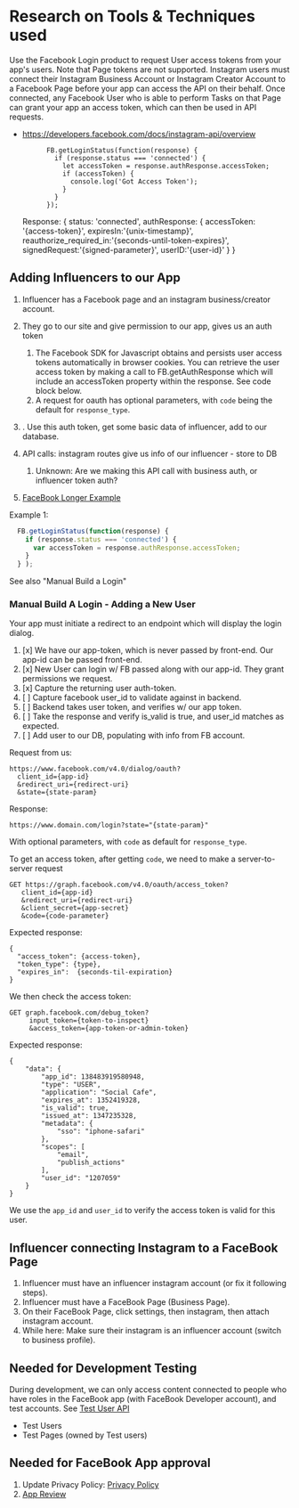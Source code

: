 # Research on Tools & Techniques used

Use the Facebook Login product to request User access tokens from your app's users. Note that Page tokens are not supported. Instagram users must connect their Instagram Business Account or Instagram Creator Account to a Facebook Page before your app can access the API on their behalf. Once connected, any Facebook User who is able to perform Tasks on that Page can grant your app an access token, which can then be used in API requests.
- https://developers.facebook.com/docs/instagram-api/overview

            FB.getLoginStatus(function(response) {
              if (response.status === 'connected') {
                let accessToken = response.authResponse.accessToken;
                if (accessToken) {
                  console.log('Got Access Token');
                }
              }
            });
  Response:
            {
                status: 'connected',
                authResponse: {
                    accessToken: '{access-token}',
                    expiresIn:'{unix-timestamp}',
                    reauthorize_required_in:'{seconds-until-token-expires}',
                    signedRequest:'{signed-parameter}',
                    userID:'{user-id}'
                }
            }

## Adding Influencers to our App

1. Influencer has a Facebook page and an instagram business/creator account.
2. They go to our site and give permission to our app, gives us an auth token
   1. The Facebook SDK for Javascript obtains and persists user access tokens automatically in browser cookies. You can retrieve the user access token by making a call to FB.getAuthResponse which will include an accessToken property within the response. See code block below.
   2. A request for oauth has optional parameters, with `code` being the default for `response_type`.


3. . Use this auth token, get some basic data of influencer, add to our database.
4. API calls: instagram routes give us info of our influencer - store to DB
   1. Unknown: Are we making this API call with business auth, or influencer token auth?
5. [FaceBook Longer Example](https://developers.facebook.com/docs/facebook-login/web#logindialog)

Example 1:
```js
  FB.getLoginStatus(function(response) {
    if (response.status === 'connected') {
      var accessToken = response.authResponse.accessToken;
    }
  } );
```

See also "Manual Build a Login"

### Manual Build A Login - Adding a New User

Your app must initiate a redirect to an endpoint which will display the login dialog.

1. [x] We have our app-token, which is never passed by front-end. Our app-id can be passed front-end.
2. [x] New User can login w/ FB passed along with our app-id. They grant permissions we request.
3. [x] Capture the returning user auth-token.
4. [ ] Capture facebook user_id to validate against in backend.
5. [ ] Backend takes user token, and verifies w/ our app token.
6. [ ] Take the response and verify is_valid is true, and user_id matches as expected.
7. [ ] Add user to our DB, populating with info from FB account.

Request from us:
```
https://www.facebook.com/v4.0/dialog/oauth?
  client_id={app-id}
  &redirect_uri={redirect-uri}
  &state={state-param}
```

Response:
```
https://www.domain.com/login?state="{state-param}"
```

With optional parameters, with `code` as default for  `response_type`.

To get an access token, after getting `code`, we need to make a server-to-server request
```
GET https://graph.facebook.com/v4.0/oauth/access_token?
   client_id={app-id}
   &redirect_uri={redirect-uri}
   &client_secret={app-secret}
   &code={code-parameter}
```

Expected response:
```
{
  "access_token": {access-token},
  "token_type": {type},
  "expires_in":  {seconds-til-expiration}
}
```

We then check the access token:
```
GET graph.facebook.com/debug_token?
     input_token={token-to-inspect}
     &access_token={app-token-or-admin-token}
```

Expected response:
```
{
    "data": {
        "app_id": 138483919580948,
        "type": "USER",
        "application": "Social Cafe",
        "expires_at": 1352419328,
        "is_valid": true,
        "issued_at": 1347235328,
        "metadata": {
            "sso": "iphone-safari"
        },
        "scopes": [
            "email",
            "publish_actions"
        ],
        "user_id": "1207059"
    }
}
```
We use the `app_id` and `user_id` to verify the access token is valid for this user.

## Influencer connecting Instagram to a FaceBook Page

1. Influencer must have an influencer instagram account (or fix it following steps).
2. Influencer must have a FaceBook Page (Business Page).
3. On their FaceBook Page, click settings, then instagram, then attach instagram account.
4. While here: Make sure their instagram is an influencer account (switch to business profile).

## Needed for Development Testing

During development, we can only access content connected to people who have roles in the FaceBook app (with FaceBook Developer account), and test accounts. See [Test User API](https://developers.facebook.com/docs/graph-api/reference/v4.0/test-user)

- Test Users
- Test Pages (owned by Test users)

## Needed for FaceBook App approval

1. Update Privacy Policy: [Privacy Policy](https://fb-test-251219.appspot.com/privacy)
2. [App Review](https://developers.facebook.com/docs/apps/review)
